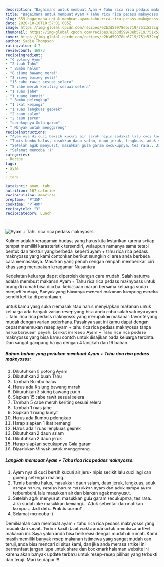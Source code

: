 ```yaml
---
description: "Bagaimana untuk membuat Ayam + Tahu rica rica pedass maknyosss teraktual"
title: "Bagaimana untuk membuat Ayam + Tahu rica rica pedass maknyosss teraktual"
slug: 659-bagaimana-untuk-membuat-ayam-tahu-rica-rica-pedass-maknyosss-teraktual
date: 2020-10-10T10:57:01.005Z
image: https://img-global.cpcdn.com/recipes/e2b3d59978eb5719/751x532cq70/ayam-tahu-rica-rica-pedass-maknyosss-foto-resep-utama.jpg
thumbnail: https://img-global.cpcdn.com/recipes/e2b3d59978eb5719/751x532cq70/ayam-tahu-rica-rica-pedass-maknyosss-foto-resep-utama.jpg
cover: https://img-global.cpcdn.com/recipes/e2b3d59978eb5719/751x532cq70/ayam-tahu-rica-rica-pedass-maknyosss-foto-resep-utama.jpg
author: Sadie Thompson
ratingvalue: 4.7
reviewcount: 16973
recipeingredient:
- "6 potong Ayam"
- "2 buah Tahu"
- " Bumbu halus"
- "8 siung bawang merah"
- "3 siung bawang putih"
- "15 cabe rawit sesuai selera"
- "5 cabe merah keriting sesuai selera"
- "1 ruas jahe"
- "1 ruang kunyit"
- " Bumbu pelengkap"
- "1 ikat kemangi"
- "1 ruas lengkuas geprek"
- "2 daun salam"
- "2 daun jeruk"
- "secukupnya Gula garam"
- " Minyak untuk menggoreng"
recipeinstructions:
- "Ayam nya di cuci bersih kucuri air jeruk nipis sedikit lalu cuci lagi dan goreng setengah matang."
- "Tumis bumbu halus, masukkan daun salam, daun jeruk, lengkuas, aduk sampe harum, setelah harum masukkan ayam dan aduk sampe ayam terbumbuhi, lalu masukkan air dan biarkan agak menyusut."
- "Setelah agak menyusut, masukkan gula garam secukupnya, tes rasa.. Jika sudah oke masukkan kemangi... Aduk sebentar dan matikan kompor.. Jadi deh.. Praktis bukan?"
- "Selamat mencoba :)"
categories:
- Recipe
tags:
- ayam
- 
- tahu

katakunci: ayam  tahu 
nutrition: 167 calories
recipecuisine: American
preptime: "PT35M"
cooktime: "PT40M"
recipeyield: "3"
recipecategory: Lunch

---
```



![Ayam + Tahu rica rica pedass maknyosss](https://img-global.cpcdn.com/recipes/e2b3d59978eb5719/751x532cq70/ayam-tahu-rica-rica-pedass-maknyosss-foto-resep-utama.jpg)

Kuliner adalah keragaman budaya yang harus kita lestarikan karena setiap tempat memiliki karasteristik tersendiri, walaupun namanya sama tetapi bentuk dan tekstur yang berbeda, seperti ayam + tahu rica rica pedass maknyosss yang kami contohkan berikut mungkin di area anda berbeda cara memasaknya. Masakan yang penuh dengan rempah memberikan ciri khas yang merupakan keragaman Nusantara

Kedekatan keluarga dapat diperoleh dengan cara mudah. Salah satunya adalah membuat makanan Ayam + Tahu rica rica pedass maknyosss untuk orang di rumah bisa dicoba. kebiasaan makan bersama keluarga sudah menjadi budaya, Banyak yang biasanya mencari makanan kampung mereka sendiri ketika di perantauan.



untuk kamu yang suka memasak atau harus menyiapkan makanan untuk keluarga ada banyak varian resep yang bisa anda coba salah satunya ayam + tahu rica rica pedass maknyosss yang merupakan makanan favorite yang mudah dengan varian sederhana. Pasalnya saat ini kamu dapat dengan cepat menemukan resep ayam + tahu rica rica pedass maknyosss tanpa harus bersusah payah.
Berikut ini resep Ayam + Tahu rica rica pedass maknyosss yang bisa kamu contoh untuk disajikan pada keluarga tercinta. Dan sangat gampang hanya dengan 4 langkah dan 16 bahan.


<!--inarticleads1-->

##### Bahan-bahan yang perlukan membuat Ayam + Tahu rica rica pedass maknyosss:

1. Dibutuhkan 6 potong Ayam
1. Dibutuhkan 2 buah Tahu
1. Tambah  Bumbu halus
1. Harus ada 8 siung bawang merah
1. Dibutuhkan 3 siung bawang putih
1. Siapkan 15 cabe rawit sesuai selera
1. Tambah 5 cabe merah keriting sesuai selera
1. Tambah 1 ruas jahe
1. Siapkan 1 ruang kunyit
1. Harus ada  Bumbu pelengkap
1. Harap siapkan 1 ikat kemangi
1. Harus ada 1 ruas lengkuas geprek
1. Dibutuhkan 2 daun salam
1. Dibutuhkan 2 daun jeruk
1. Harap siapkan secukupnya Gula garam
1. Diperlukan  Minyak untuk menggoreng




<!--inarticleads2-->

##### Langkah membuat  Ayam + Tahu rica rica pedass maknyosss:

1. Ayam nya di cuci bersih kucuri air jeruk nipis sedikit lalu cuci lagi dan goreng setengah matang.
1. Tumis bumbu halus, masukkan daun salam, daun jeruk, lengkuas, aduk sampe harum, setelah harum masukkan ayam dan aduk sampe ayam terbumbuhi, lalu masukkan air dan biarkan agak menyusut.
1. Setelah agak menyusut, masukkan gula garam secukupnya, tes rasa.. Jika sudah oke masukkan kemangi... Aduk sebentar dan matikan kompor.. Jadi deh.. Praktis bukan?
1. Selamat mencoba :)




Demikianlah cara membuat ayam + tahu rica rica pedass maknyosss yang mudah dan cepat. Terima kasih buat waktu anda untuk membaca artikel makanan ini. Saya yakin anda bisa berkreasi dengan mudah di rumah. Kami masih memiliki banyak resep makanan istimewa yang sangat mudah dan teruji, anda bisa mencari di situs kami, dan jika anda merasa artikel ini bermanfaat jangan lupa untuk share dan bookmark halaman website ini karena akan banyak update terbaru untuk resep-resep pilihan yang terbukti dan teruji. Mari ke dapur !!!. 
